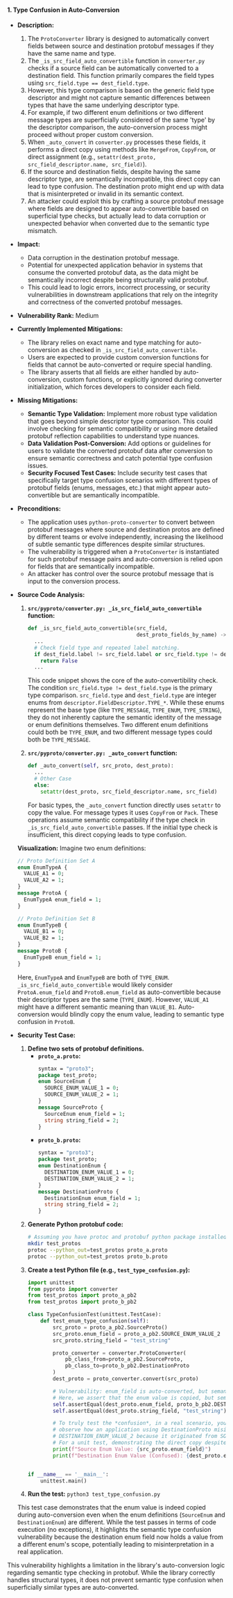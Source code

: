 #### 1. Type Confusion in Auto-Conversion

*   **Description:**
    1.  The `ProtoConverter` library is designed to automatically convert fields between source and destination protobuf messages if they have the same name and type.
    2.  The `_is_src_field_auto_convertible` function in `converter.py` checks if a source field can be automatically converted to a destination field. This function primarily compares the field types using `src_field.type == dest_field.type`.
    3.  However, this type comparison is based on the generic field type descriptor and might not capture semantic differences between types that have the same underlying descriptor type.
    4.  For example, if two different enum definitions or two different message types are superficially considered of the same 'type' by the descriptor comparison, the auto-conversion process might proceed without proper custom conversion.
    5.  When `_auto_convert` in `converter.py` processes these fields, it performs a direct copy using methods like `MergeFrom`, `CopyFrom`, or direct assignment (e.g., `setattr(dest_proto, src_field_descriptor.name, src_field)`).
    6.  If the source and destination fields, despite having the same descriptor type, are semantically incompatible, this direct copy can lead to type confusion. The destination proto might end up with data that is misinterpreted or invalid in its semantic context.
    7.  An attacker could exploit this by crafting a source protobuf message where fields are designed to appear auto-convertible based on superficial type checks, but actually lead to data corruption or unexpected behavior when converted due to the semantic type mismatch.

*   **Impact:**
    *   Data corruption in the destination protobuf message.
    *   Potential for unexpected application behavior in systems that consume the converted protobuf data, as the data might be semantically incorrect despite being structurally valid protobuf.
    *   This could lead to logic errors, incorrect processing, or security vulnerabilities in downstream applications that rely on the integrity and correctness of the converted protobuf messages.

*   **Vulnerability Rank:** Medium

*   **Currently Implemented Mitigations:**
    *   The library relies on exact name and type matching for auto-conversion as checked in `_is_src_field_auto_convertible`.
    *   Users are expected to provide custom conversion functions for fields that cannot be auto-converted or require special handling.
    *   The library asserts that all fields are either handled by auto-conversion, custom functions, or explicitly ignored during converter initialization, which forces developers to consider each field.

*   **Missing Mitigations:**
    *   **Semantic Type Validation:** Implement more robust type validation that goes beyond simple descriptor type comparison. This could involve checking for semantic compatibility or using more detailed protobuf reflection capabilities to understand type nuances.
    *   **Data Validation Post-Conversion:** Add options or guidelines for users to validate the converted protobuf data after conversion to ensure semantic correctness and catch potential type confusion issues.
    *   **Security Focused Test Cases:**  Include security test cases that specifically target type confusion scenarios with different types of protobuf fields (enums, messages, etc.) that might appear auto-convertible but are semantically incompatible.

*   **Preconditions:**
    *   The application uses `python-proto-converter` to convert between protobuf messages where source and destination protos are defined by different teams or evolve independently, increasing the likelihood of subtle semantic type differences despite similar structures.
    *   The vulnerability is triggered when a `ProtoConverter` is instantiated for such protobuf message pairs and auto-conversion is relied upon for fields that are semantically incompatible.
    *   An attacker has control over the source protobuf message that is input to the conversion process.

*   **Source Code Analysis:**
    1.  **`src/pyproto/converter.py: _is_src_field_auto_convertible` function:**
        ```python
        def _is_src_field_auto_convertible(src_field,
                                           dest_proto_fields_by_name) -> bool:
          ...
          # Check field type and repeated label matching.
          if dest_field.label != src_field.label or src_field.type != dest_field.type:
            return False
          ...
        ```
        This code snippet shows the core of the auto-convertibility check. The condition `src_field.type != dest_field.type` is the primary type comparison. `src_field.type` and `dest_field.type` are integer enums from `descriptor.FieldDescriptor.TYPE_*`. While these enums represent the base type (like `TYPE_MESSAGE`, `TYPE_ENUM`, `TYPE_STRING`), they do not inherently capture the semantic identity of the message or enum definitions themselves.  Two different enum definitions could both be `TYPE_ENUM`, and two different message types could both be `TYPE_MESSAGE`.

    2.  **`src/pyproto/converter.py: _auto_convert` function:**
        ```python
        def _auto_convert(self, src_proto, dest_proto):
          ...
          # Other Case
          else:
            setattr(dest_proto, src_field_descriptor.name, src_field)
        ```
        For basic types, the `_auto_convert` function directly uses `setattr` to copy the value.  For message types it uses `CopyFrom` or `Pack`. These operations assume semantic compatibility if the type check in `_is_src_field_auto_convertible` passes. If the initial type check is insufficient, this direct copying leads to type confusion.

    **Visualization:**
    Imagine two enum definitions:

    ```protobuf
    // Proto Definition Set A
    enum EnumTypeA {
      VALUE_A1 = 0;
      VALUE_A2 = 1;
    }
    message ProtoA {
      EnumTypeA enum_field = 1;
    }

    // Proto Definition Set B
    enum EnumTypeB {
      VALUE_B1 = 0;
      VALUE_B2 = 1;
    }
    message ProtoB {
      EnumTypeB enum_field = 1;
    }
    ```

    Here, `EnumTypeA` and `EnumTypeB` are both of `TYPE_ENUM`. `_is_src_field_auto_convertible` would likely consider `ProtoA.enum_field` and `ProtoB.enum_field` as auto-convertible because their descriptor types are the same (`TYPE_ENUM`). However, `VALUE_A1` might have a different semantic meaning than `VALUE_B1`.  Auto-conversion would blindly copy the enum value, leading to semantic type confusion in `ProtoB`.

*   **Security Test Case:**
    1.  **Define two sets of protobuf definitions.**
        *   **`proto_a.proto`:**
            ```protobuf
            syntax = "proto3";
            package test_proto;
            enum SourceEnum {
              SOURCE_ENUM_VALUE_1 = 0;
              SOURCE_ENUM_VALUE_2 = 1;
            }
            message SourceProto {
              SourceEnum enum_field = 1;
              string string_field = 2;
            }
            ```
        *   **`proto_b.proto`:**
            ```protobuf
            syntax = "proto3";
            package test_proto;
            enum DestinationEnum {
              DESTINATION_ENUM_VALUE_1 = 0;
              DESTINATION_ENUM_VALUE_2 = 1;
            }
            message DestinationProto {
              DestinationEnum enum_field = 1;
              string string_field = 2;
            }
            ```
    2.  **Generate Python protobuf code:**
        ```bash
        # Assuming you have protoc and protobuf python package installed
        mkdir test_protos
        protoc --python_out=test_protos proto_a.proto
        protoc --python_out=test_protos proto_b.proto
        ```
    3.  **Create a test Python file (e.g., `test_type_confusion.py`):**
        ```python
        import unittest
        from pyproto import converter
        from test_protos import proto_a_pb2
        from test_protos import proto_b_pb2

        class TypeConfusionTest(unittest.TestCase):
            def test_enum_type_confusion(self):
                src_proto = proto_a_pb2.SourceProto()
                src_proto.enum_field = proto_a_pb2.SOURCE_ENUM_VALUE_2
                src_proto.string_field = "test_string"

                proto_converter = converter.ProtoConverter(
                    pb_class_from=proto_a_pb2.SourceProto,
                    pb_class_to=proto_b_pb2.DestinationProto
                )
                dest_proto = proto_converter.convert(src_proto)

                # Vulnerability: enum_field is auto-converted, but semantic meaning is lost.
                # Here, we assert that the enum value is copied, but semantically it might be wrong.
                self.assertEqual(dest_proto.enum_field, proto_b_pb2.DESTINATION_ENUM_VALUE_2)
                self.assertEqual(dest_proto.string_field, "test_string")

                # To truly test the *confusion*, in a real scenario, you would need to
                # observe how an application using DestinationProto misinterprets
                # DESTINATION_ENUM_VALUE_2 because it originated from SOURCE_ENUM_VALUE_2.
                # For a unit test, demonstrating the direct copy despite semantic difference is sufficient.
                print(f"Source Enum Value: {src_proto.enum_field}")
                print(f"Destination Enum Value (Confused): {dest_proto.enum_field}")


        if __name__ == '__main__':
            unittest.main()
        ```
    4.  **Run the test:** `python3 test_type_confusion.py`

    This test case demonstrates that the enum value is indeed copied during auto-conversion even when the enum definitions (`SourceEnum` and `DestinationEnum`) are different.  While the test passes in terms of code execution (no exceptions), it highlights the semantic type confusion vulnerability because the destination enum field now holds a value from a different enum's scope, potentially leading to misinterpretation in a real application.

This vulnerability highlights a limitation in the library's auto-conversion logic regarding semantic type checking in protobuf. While the library correctly handles structural types, it does not prevent semantic type confusion when superficially similar types are auto-converted.